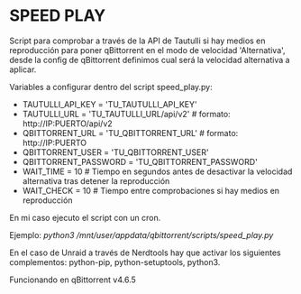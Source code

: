# SPEED PLAY

Script para comprobar a través de la API de Tautulli si hay medios en reproducción para poner qBittorrent en el modo de velocidad 'Alternativa', desde la config de qBittorrent definimos cual será la velocidad alternativa a aplicar.

Variables a configurar dentro del script speed_play.py:

  - TAUTULLI_API_KEY = 'TU_TAUTULLI_API_KEY'
  - TAUTULLI_URL = 'TU_TAUTULLI_URL/api/v2' # formato: http://IP:PUERTO/api/v2
  - QBITTORRENT_URL = 'TU_QBITTORRENT_URL' # formato: http://IP:PUERTO
  - QBITTORRENT_USER = 'TU_QBITTORRENT_USER'
  - QBITTORRENT_PASSWORD = 'TU_QBITTORRENT_PASSWORD'
  - WAIT_TIME = 10  # Tiempo en segundos antes de desactivar la velocidad alternativa tras detener la reproducción
  - WAIT_CHECK = 10 # Tiempo entre comprobaciones si hay medios en reproducción

En mi caso ejecuto el script con un cron.

Ejemplo: _python3 /mnt/user/appdata/qbittorrent/scripts/speed_play.py_

En el caso de Unraid a través de Nerdtools hay que activar los siguientes complementos: python-pip, python-setuptools, python3.

Funcionando en qBittorrent v4.6.5
